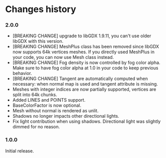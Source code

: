 # Changes history

### 2.0.0

* [BREAKING CHANGE] upgrade to libGDX 1.9.11, you can't use older libGDX with this version.
* [BREAKING CHANGE] MeshPlus class has been removed since libGDX now supports 64k vertices meshes. If you directly used MeshPlus in your code, you can now use Mesh class instead.
* [BREAKING CHANGE] Fog density is now controlled by fog color alpha. Make sure to have fog color alpha at 1.0 in your code to keep previous behavior.
* [BREAKING CHANGE] Tangent are automatically computed when necessary: when normal map is used and tangent attribute is missing.
* Meshes with integer indices are now partially supported, vertices are split into 64k chunks.
* Added LINES and POINTS support.
* BaseColorFactor is now optional.
* Mesh without normal is rendered as unlit.
* Shadows no longer impacts other directional lights.
* Fix light contribution when using shadows. Directional light was slightly dimmed for no reason.

### 1.0.0

Initial release.